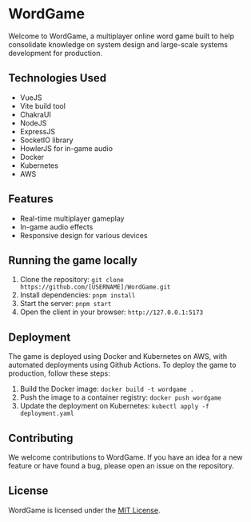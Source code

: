 # WordGame
Welcome to WordGame, a multiplayer online word game built to help consolidate knowledge on system design and large-scale systems development for production.

## Technologies Used
- VueJS
- Vite build tool
- ChakraUI
- NodeJS
- ExpressJS
- SocketIO library
- HowlerJS for in-game audio
- Docker
- Kubernetes
- AWS

## Features
- Real-time multiplayer gameplay
- In-game audio effects
- Responsive design for various devices

## Running the game locally
1. Clone the repository: `git clone https://github.com/[USERNAME]/WordGame.git`
2. Install dependencies: `pnpm install`
3. Start the server: `pnpm start`
4. Open the client in your browser: `http://127.0.0.1:5173`

## Deployment
The game is deployed using Docker and Kubernetes on AWS, with automated deployments using Github Actions. To deploy the game to production, follow these steps:
1. Build the Docker image: `docker build -t wordgame .`
2. Push the image to a container registry: `docker push wordgame`
3. Update the deployment on Kubernetes: `kubectl apply -f deployment.yaml`

## Contributing
We welcome contributions to WordGame. If you have an idea for a new feature or have found a bug, please open an issue on the repository.

## License
WordGame is licensed under the [MIT License](LICENSE).
